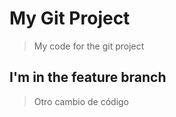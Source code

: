 # My Git Project

> My code for the git project

## I'm in the feature branch

> Otro cambio de código

